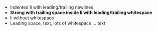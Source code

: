 *   Indented li with leading/trailing newlines
*   **Strong with trailing space inside li with leading/trailing whitespace**
*   li without whitespace
*   Leading space, text, lots of whitespace … text